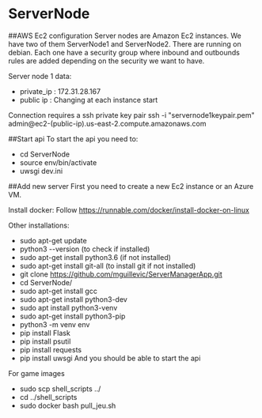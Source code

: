# ServerNode

##AWS Ec2 configuration
Server nodes are Amazon Ec2 instances.
We have two of them ServerNode1 and ServerNode2.
There are running on debian.
Each one have a security group where inbound and outbounds rules are added depending on the security we want to have.

Server node 1 data:
- private_ip :  172.31.28.167
- public ip : Changing at each instance start

Connection requires a ssh private key pair
 ssh -i "servernode1keypair.pem" admin@ec2-(public-ip).us-east-2.compute.amazonaws.com
 
 ##Start api
 To start the api you need to:
 - cd ServerNode
 - source env/bin/activate
 - uwsgi dev.ini
 
 ##Add new server
 First you need to create a new Ec2 instance or an Azure VM.
 
 Install docker:
 Follow https://runnable.com/docker/install-docker-on-linux
 
 Other installations:
- sudo apt-get update
- python3 --version (to check if installed)
- sudo apt-get install python3.6 (if not installed)
- sudo apt-get install git-all (to install git if not installed)
- git clone https://github.com/mguillevic/ServerManagerApp.git
- cd ServerNode/
- sudo apt-get install gcc
- sudo apt-get install python3-dev
- sudo apt install python3-venv
- sudo apt-get install python3-pip
- python3 -m venv env
- pip install Flask
- pip install psutil
- pip install requests
- pip install uwsgi 
And you should be able to start the api

For game images
- sudo scp shell_scripts ../
- cd ../shell_scripts
- sudo docker bash pull_jeu.sh


